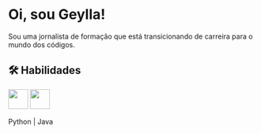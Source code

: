 
# Oi, sou Geylla!

Sou uma jornalista de formação que está transicionando de carreira para o mundo dos códigos.

## 🛠 Habilidades
<img loading="lazy" src="https://cdn.jsdelivr.net/gh/devicons/devicon@latest/icons/python/python-original.svg" width="40" height="40"/>
<img loading="lazy" src="https://cdn.jsdelivr.net/gh/devicons/devicon@latest/icons/java/java-original-wordmark.svg" width="40" height="40"/>

          
Python | Java


                    

<!--
**geyllalirasantos/geyllalirasantos** is a ✨ _special_ ✨ repository because its `README.md` (this file) appears on your GitHub profile.

Here are some ideas to get you started:

- 🔭 I’m currently working on ...
- 🌱 I’m currently learning ...
- 👯 I’m looking to collaborate on ...
- 🤔 I’m looking for help with ...
- 💬 Ask me about ...
- 📫 How to reach me: ...
- 😄 Pronouns: ...
- ⚡ Fun fact: ...
-->
